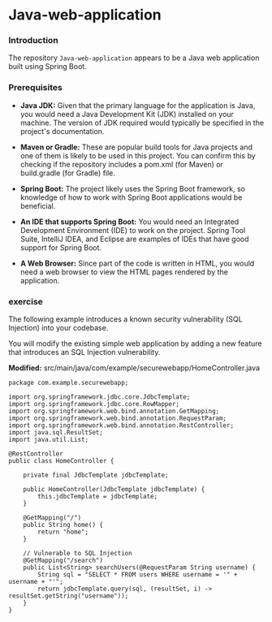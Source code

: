 # Java-web-application

### Introduction
The repository `Java-web-application` appears to be a Java web application built using Spring Boot.

### Prerequisites
- **Java JDK:** Given that the primary language for the application is Java, you would need a Java Development Kit (JDK) installed on your machine. The version of JDK required would typically be specified in the project's documentation.

- **Maven or Gradle:** These are popular build tools for Java projects and one of them is likely to be used in this project. You can confirm this by checking if the repository includes a pom.xml (for Maven) or build.gradle (for Gradle) file.

- **Spring Boot:** The project likely uses the Spring Boot framework, so knowledge of how to work with Spring Boot applications would be beneficial.

- **An IDE that supports Spring Boot:** You would need an Integrated Development Environment (IDE) to work on the project. Spring Tool Suite, IntelliJ IDEA, and Eclipse are examples of IDEs that have good support for Spring Boot.

- **A Web Browser:** Since part of the code is written in HTML, you would need a web browser to view the HTML pages rendered by the application.

### exercise

The following example introduces a known security vulnerability (SQL Injection) into your codebase.

You will modify the existing simple web application by adding a new feature that introduces an SQL Injection vulnerability. 

**Modified:** src/main/java/com/example/securewebapp/HomeController.java

```
package com.example.securewebapp;

import org.springframework.jdbc.core.JdbcTemplate;
import org.springframework.jdbc.core.RowMapper;
import org.springframework.web.bind.annotation.GetMapping;
import org.springframework.web.bind.annotation.RequestParam;
import org.springframework.web.bind.annotation.RestController;
import java.sql.ResultSet;
import java.util.List;

@RestController
public class HomeController {

    private final JdbcTemplate jdbcTemplate;

    public HomeController(JdbcTemplate jdbcTemplate) {
        this.jdbcTemplate = jdbcTemplate;
    }

    @GetMapping("/")
    public String home() {
        return "home";
    }

    // Vulnerable to SQL Injection
    @GetMapping("/search")
    public List<String> searchUsers(@RequestParam String username) {
        String sql = "SELECT * FROM users WHERE username = '" + username + "'";
        return jdbcTemplate.query(sql, (resultSet, i) -> resultSet.getString("username"));
    }
}
```
